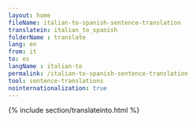 ```yaml
---
layout: home
fileName: italian-to-spanish-sentence-translation
translatein: italian_to_spanish
folderName : translate
lang: en
from: it
to: es
langName : italian-to
permalink: /italian-to-spanish-sentence-translation
tool: sentence-translations
nointernationalization: true
---
```

{% include section/translateinto.html %}
